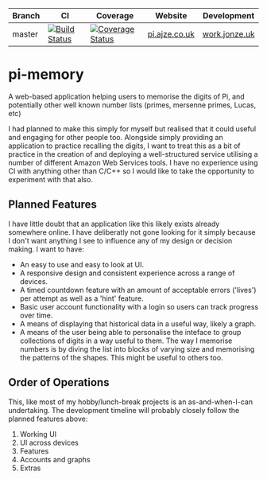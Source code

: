 | Branch | CI | Coverage | Website | Development |
|---|---|---|---|---|
| master | [![Build Status](https://travis-ci.org/ajze/vigenere-victory.png)](https://travis-ci.org/ajze/vigenere-victory) | [![Coverage Status](https://coveralls.io/repos/github/ajze/vigenere-victory/badge.svg?branch=master&service=github)](https://coveralls.io/github/ajze/vigenere-victory?branch=master) | [pi.ajze.co.uk](http://vigenerevictory.ajze.co.uk) | [work.jonze.uk](https://work.jonze.uk) |

# pi-memory
A web-based application helping users to memorise the digits of Pi, and potentially other well known number lists (primes, mersenne primes, Lucas, etc)

I had planned to make this simply for myself but realised that it could useful and engaging for other people too. Alongside simply providing an application to practice recalling the digits, I want to treat this as a bit of practice in the creation of and deploying a well-structured service utilising a number of different Amazon Web Services tools. I have no experience using CI with anything other than C/C++ so I would like to take the opportunity to experiment with that also.

## Planned Features
I have little doubt that an application like this likely exists already somewhere online. I have deliberatly not gone looking for it simply because I don't want anything I see to influence any of my design or decision making. 
I want to have:
* An easy to use and easy to look at UI.
* A responsive design and consistent experience across a range of devices.
* A timed countdown feature with an amount of acceptable errors ('lives') per attempt as well as a 'hint' feature.
* Basic user account functionality with a login so users can track progress over time.
* A means of displaying that historical data in a useful way, likely a graph.
* A means of the user being able to personalise the inteface to group collections of digits in a way useful to them. The way I memorise numbers is by diving the list into blocks of varying size and memorising the patterns of the shapes. This might be useful to others too.

## Order of Operations
This, like most of my hobby/lunch-break projects is an as-and-when-I-can undertaking. The development timeline will probably closely follow the planned features above:
1. Working UI
2. UI across devices
3. Features
4. Accounts and graphs
5. Extras
